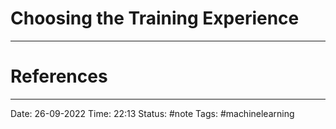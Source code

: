 # Choosing the Training Experience






---
# References


---
Date: 26-09-2022
Time: 22:13
Status: #note
Tags: #machinelearning